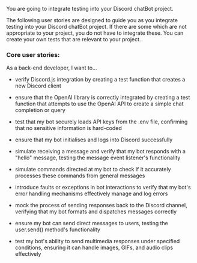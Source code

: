 You are going to integrate testing into your Discord chatBot project.

The following user stories are designed to guide you as you integrate testing into your Discord chatBot project. If there are some which are not appropriate to your project, you do not have to integrate these. You can create your own tests that are relevant to your project.

### Core user stories:
As a back-end developer, I want to...

- verify Discord.js integration by creating a test function that creates a new Discord client

- ensure that the OpenAI library is correctly integrated by creating a test function that attempts to use the OpenAI API to create a simple chat completion or query 

- test that my bot securely loads API keys from the .env file, confirming that no sensitive information is hard-coded

- ensure that my bot initialises and logs into Discord successfully

- simulate receiving a message and verify that my bot responds with a "hello" message, testing the message event listener's functionality

- simulate commands directed at my bot to check if it accurately processes these commands from general messages

- introduce faults or exceptions in bot interactions to verify that my bot's error handling mechanisms effectively manage and log errors

- mock the process of sending responses back to the Discord channel, verifying that my bot formats and dispatches messages correctly

- ensure my bot can send direct messages to users, testing the user.send() method's functionality

- test my bot's ability to send multimedia responses under specified conditions, ensuring it can handle images, GIFs, and audio clips effectively